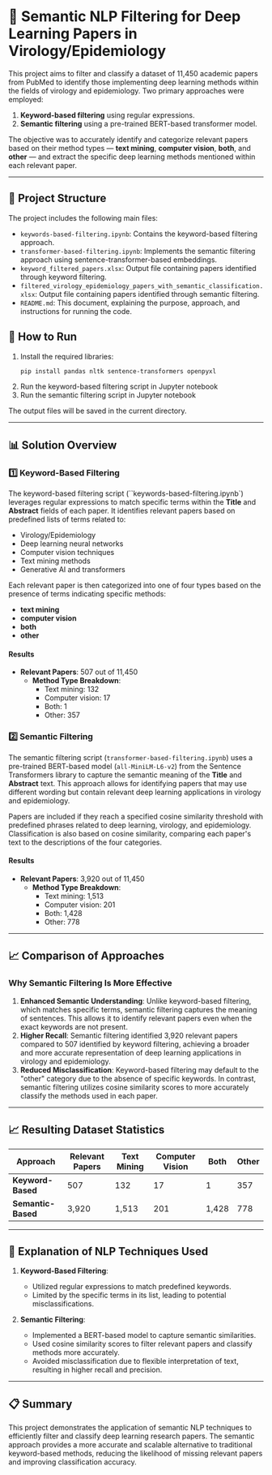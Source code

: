 # 🧬 Semantic NLP Filtering for Deep Learning Papers in Virology/Epidemiology

This project aims to filter and classify a dataset of 11,450 academic papers from PubMed to identify those implementing deep learning methods within the fields of virology and epidemiology. Two primary approaches were employed:
1. **Keyword-based filtering** using regular expressions.
2. **Semantic filtering** using a pre-trained BERT-based transformer model.

The objective was to accurately identify and categorize relevant papers based on their method types — **text mining**, **computer vision**, **both**, and **other** — and extract the specific deep learning methods mentioned within each relevant paper.

---

## 📂 Project Structure
The project includes the following main files:
- `keywords-based-filtering.ipynb`: Contains the keyword-based filtering approach.
- `transformer-based-filtering.ipynb`: Implements the semantic filtering approach using sentence-transformer-based embeddings.
- `keyword_filtered_papers.xlsx`: Output file containing papers identified through keyword filtering.
- `filtered_virology_epidemiology_papers_with_semantic_classification.xlsx`: Output file containing papers identified through semantic filtering.
- `README.md`: This document, explaining the purpose, approach, and instructions for running the code.

## 🚀 How to Run

1. Install the required libraries:
   ```bash
   pip install pandas nltk sentence-transformers openpyxl
2. Run the keyword-based filtering script in Jupyter notebook
3. Run the semantic filtering script in Jupyter notebook

The output files will be saved in the current directory.

---

## 📊 Solution Overview

### 1️⃣ Keyword-Based Filtering
The keyword-based filtering script (``keywords-based-filtering.ipynb`) leverages regular expressions to match specific terms within the **Title** and **Abstract** fields of each paper. It identifies relevant papers based on predefined lists of terms related to:
- Virology/Epidemiology
- Deep learning neural networks
- Computer vision techniques
- Text mining methods
- Generative AI and transformers

Each relevant paper is then categorized into one of four types based on the presence of terms indicating specific methods:
- **text mining**
- **computer vision**
- **both**
- **other**

#### Results
- **Relevant Papers**: 507 out of 11,450
  - **Method Type Breakdown**:
    - Text mining: 132
    - Computer vision: 17
    - Both: 1
    - Other: 357

### 2️⃣ Semantic Filtering
The semantic filtering script (`transformer-based-filtering.ipynb`) uses a pre-trained BERT-based model (`all-MiniLM-L6-v2`) from the Sentence Transformers library to capture the semantic meaning of the **Title** and **Abstract** text. This approach allows for identifying papers that may use different wording but contain relevant deep learning applications in virology and epidemiology.

Papers are included if they reach a specified cosine similarity threshold with predefined phrases related to deep learning, virology, and epidemiology. Classification is also based on cosine similarity, comparing each paper's text to the descriptions of the four categories.

#### Results
- **Relevant Papers**: 3,920 out of 11,450
  - **Method Type Breakdown**:
    - Text mining: 1,513
    - Computer vision: 201
    - Both: 1,428
    - Other: 778

---

## 📈 Comparison of Approaches

### Why Semantic Filtering Is More Effective
1. **Enhanced Semantic Understanding**: Unlike keyword-based filtering, which matches specific terms, semantic filtering captures the meaning of sentences. This allows it to identify relevant papers even when the exact keywords are not present.
2. **Higher Recall**: Semantic filtering identified 3,920 relevant papers compared to 507 identified by keyword filtering, achieving a broader and more accurate representation of deep learning applications in virology and epidemiology.
3. **Reduced Misclassification**: Keyword-based filtering may default to the "other" category due to the absence of specific keywords. In contrast, semantic filtering utilizes cosine similarity scores to more accurately classify the methods used in each paper.

---

## 📈 Resulting Dataset Statistics
| Approach           | Relevant Papers | Text Mining | Computer Vision | Both | Other |
|--------------------|-----------------|-------------|-----------------|------|-------|
| **Keyword-Based**  | 507             | 132         | 17              | 1    | 357   |
| **Semantic-Based** | 3,920           | 1,513       | 201             | 1,428| 778   |

---

## 📄 Explanation of NLP Techniques Used

1. **Keyword-Based Filtering**:
   - Utilized regular expressions to match predefined keywords.
   - Limited by the specific terms in its list, leading to potential misclassifications.

2. **Semantic Filtering**:
   - Implemented a BERT-based model to capture semantic similarities.
   - Used cosine similarity scores to filter relevant papers and classify methods more accurately.
   - Avoided misclassification due to flexible interpretation of text, resulting in higher recall and precision.

---

## 📋 Summary
This project demonstrates the application of semantic NLP techniques to efficiently filter and classify deep learning research papers. The semantic approach provides a more accurate and scalable alternative to traditional keyword-based methods, reducing the likelihood of missing relevant papers and improving classification accuracy.
